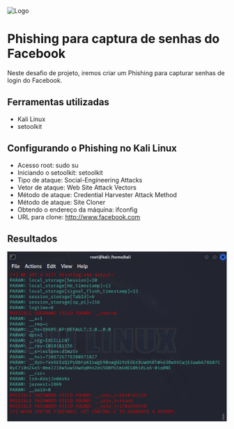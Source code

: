 
![Logo](https://hermes.dio.me/tracks/b092559f-ec20-4401-83e5-d98b6278b7b1.png)

# Phishing para captura de senhas do Facebook

Neste desafio de projeto, iremos criar um Phishing para capturar senhas de login do Facebook.

## Ferramentas utilizadas

* Kali Linux
* setoolkit

## Configurando o Phishing no Kali Linux

* Acesso root: sudo su
* Iniciando o setoolkit: setoolkit
* Tipo de ataque: Social-Engineering Attacks
* Vetor de ataque: Web Site Attack Vectors
* Método de ataque: Credential Harvester Attack Method 
* Método de ataque: Site Cloner
* Obtendo o endereço da máquina: ifconfig
* URL para clone: http://www.facebook.com

## Resultados


![App Screenshot](https://github.com/cristiano-araujo/desafio-de-projeto/blob/master/Resultado.png?raw=true)

